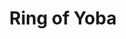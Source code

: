 ---
templateKey: blog-post
featuredpost: false
featuredimage: /assets/Ring_of_Yoba.png
title: Ring of Yoba
description: Rings
testfield: 1048
---